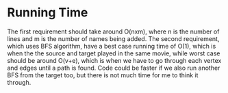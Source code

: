 # Running Time
The first requirement should take around O(nxm), where n is the number of lines and m is the number of names being added. 
The second requirement, which uses BFS algorithm, have a best case running time of O(1), which is when the the source and target played in the same movie, while worst case should be around O(v+e), which is when we have to go through each vertex and edges until a path is found. Code could be faster if we also run another BFS from the target too, but there is not much time for me to think it through.
